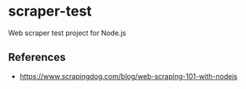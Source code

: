 # scraper-test

Web scraper test project for Node.js


## References

- https://www.scrapingdog.com/blog/web-scraping-101-with-nodejs